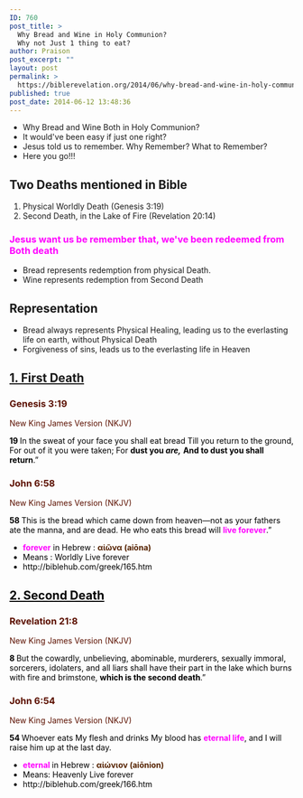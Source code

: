 ```yaml
---
ID: 760
post_title: >
  Why Bread and Wine in Holy Communion?
  Why not Just 1 thing to eat?
author: Praison
post_excerpt: ""
layout: post
permalink: >
  https://biblerevelation.org/2014/06/why-bread-and-wine-in-holy-communion/
published: true
post_date: 2014-06-12 13:48:36
---
```

<ul>
	<li>Why Bread and Wine Both in Holy Communion?</li>
	<li>It would've been easy if just one right?</li>
	<li>Jesus told us to remember. Why Remember? What to Remember?</li>
	<li>Here you go!!!</li>
</ul>
<h2>Two Deaths mentioned in Bible</h2>
<ol>
	<li>Physical Worldly Death (Genesis 3:19)</li>
	<li>Second Death, in the Lake of Fire (Revelation 20:14)</li>
</ol>
<h3><span style="color: #ff00ff;">Jesus want us be remember that, we've been redeemed from Both death</span></h3>
<ul>
	<li>Bread represents redemption from physical Death.</li>
	<li>Wine represents redemption from Second Death</li>
</ul>
<h2>Representation</h2>
<ul>
	<li>Bread always represents Physical Healing, leading us to the everlasting life on earth, without Physical Death</li>
	<li>Forgiveness of sins, leads us to the everlasting life in Heaven</li>
</ul>
<h2><span style="text-decoration: underline;">1. First Death</span></h2>
<div class="heading passage-class-0" style="color: #5c1101;">
<h3>Genesis 3:19</h3>
<p class="txt-sm">New King James Version (NKJV)</p>

</div>
<div class="passage version-NKJV result-text-style-normal text-html " style="color: #000000;">
<div class="poetry">
<p class="line"><span id="en-NKJV-75" class="text Gen-3-19"><span class="versenum" style="font-weight: bold;">19 </span>In the sweat of your face you shall eat bread</span>
<span class="text Gen-3-19">Till you return to the ground,</span>
<span class="text Gen-3-19">For out of it you were taken;</span>
<span class="text Gen-3-19">For <strong>dust you <i>are,</i></strong></span>
<span class="text Gen-3-19"><strong>And to dust you shall return</strong>.”</span></p>

<div class="heading passage-class-0" style="color: #5c1101;">
<h3>John 6:58</h3>
<p class="txt-sm">New King James Version (NKJV)</p>

</div>
<div class="passage version-NKJV result-text-style-normal text-html ">

<span id="en-NKJV-26316" class="text John-6-58"><span class="versenum" style="font-weight: bold;">58 </span><span class="woj">This is the bread which came down from heaven—not as your fathers ate the manna, and are dead. He who eats this bread will <span style="color: #ff00ff;"><strong>live forever</strong></span>.”</span></span>

</div>
<div class="passage version-NKJV result-text-style-normal text-html ">
<ul>
	<li><span style="color: #ff00ff;"><strong>forever</strong></span> in Hebrew : <span style="font-weight: bold; color: #552200;">αἰῶνα (aiōna)</span></li>
	<li>Means : Worldly Live forever</li>
	<li>http://biblehub.com/greek/165.htm</li>
</ul>
</div>
<h2 class="line"><span style="text-decoration: underline;">2. Second Death</span></h2>
</div>
</div>
<div class="heading passage-class-0" style="color: #5c1101;">
<div class="heading passage-class-0" style="color: #5c1101;">
<h3>Revelation 21:8</h3>
<p class="txt-sm">New King James Version (NKJV)</p>

</div>
<div class="passage version-NKJV result-text-style-normal text-html " style="color: #000000;">

<span id="en-NKJV-31062" class="text Rev-21-8"><span class="versenum" style="font-weight: bold;">8 </span>But the cowardly, unbelieving, abominable, murderers, sexually immoral, sorcerers, idolaters, and all liars shall have their part in the lake which burns with fire and brimstone, <strong>which is the second death</strong>.”</span>

</div>
</div>
<div class="passage version-NKJV result-text-style-normal text-html " style="color: #000000;">
<div class="heading passage-class-0" style="color: #5c1101;">
<h3>John 6:54</h3>
<p class="txt-sm">New King James Version (NKJV)</p>

</div>
<div class="passage version-NKJV result-text-style-normal text-html ">

<span id="en-NKJV-26312" class="text John-6-54"><span class="versenum" style="font-weight: bold;">54 </span><span class="woj">Whoever eats My flesh and drinks My blood has <span style="color: #ff00ff;"><strong>eternal life</strong></span>, and I will raise him up at the last day.</span></span>
<ul>
	<li><span style="color: #ff00ff;"><strong>eternal </strong></span>in Hebrew : <span style="font-weight: bold; color: #552200;">αἰώνιον (aiōnion)</span></li>
	<li>Means: Heavenly Live forever</li>
	<li>http://biblehub.com/greek/166.htm</li>
</ul>
<h2></h2>
</div>
</div>